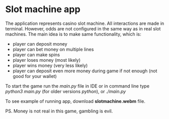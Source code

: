 # Slot machine app

The application represents casino slot machine. All interactions are made in terminal. However, odds are not configured in the same way as in real slot machines. The main idea is to make same functionality, which is:
- player can deposit money
- player can bet money on multiple lines
- player can make spins
- player loses money (most likely)
- player wins money (very less likely)
- player can deposit even more money during game if not enough (not good for your wallet)

To start the game run the *main.py* file in IDE or in command line type *python3 main.py* (for older versions  *python*), or *./main.py*

To see example of running app, download **slotmachine.webm** file.

PS. Money is not real in this game, gambling is evil.
